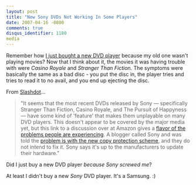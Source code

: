 ```yaml
---
layout: post
title: "New Sony DVDs Not Working In Some Players"
date: 2007-04-16 -0800
comments: true
disqus_identifier: 1180
media
---
```

Remember how [I just bought a new DVD
player](/archive/2007/04/16/electronics-dying.aspx) because my old one
wasn't playing movies? Now that I think about it, the movies it was
having trouble with were *Casino Royale* and *Stranger Than Fiction*.
The symptoms were basically the same as a bad disc - you put the disc
in, the player tries and tries to read it to no avail, and you end up
ejecting the disc.

 From [Slashdot](http://slashdot.org/article.pl?sid=07/04/15/1914248)...

> "It seems that the most recent DVDs released by Sony — specifically
> Stranger Than Fiction, Casino Royale, and The Pursuit of Happyness —
> have some kind of 'feature' that makes them unplayable on many DVD
> players. This doesn't appear to be covered by the major media yet, but
> this link to a discussion over at Amazon gives a [flavor of the
> problems people are
> experiencing](http://www.amazon.com/gp/discussionboard/cd/discussion.html?ie=UTF8&asin=B000A3XRSO&store=electronics&cdThread=TxMTISI233EAQZ).
> A blogger called Sony and was told the [problem is with the new copy
> protection scheme](http://sonystrikesagain.wordpress.com/), and they
> do not intend to fix it. Sony says it's up to the manufacturers to
> update their hardware."


 Did I just buy a new DVD player *because Sony screwed me*?

 At least I didn't buy a new *Sony* DVD player. It's a Samsung. :)
